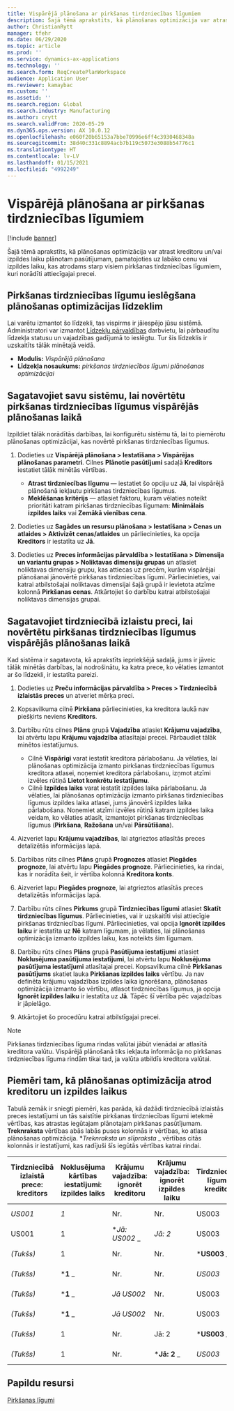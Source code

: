 ```yaml
---
title: Vispārējā plānošana ar pirkšanas tirdzniecības līgumiem
description: Šajā tēmā aprakstīts, kā plānošanas optimizācija var atrast kreditoru un/vai izpildes laiku plānotam pasūtījumam, pamatojoties uz labāko cenu vai izpildes laiku, kas atrodams pirkšanas tirdzniecības līgumos.
author: ChristianRytt
manager: tfehr
ms.date: 06/29/2020
ms.topic: article
ms.prod: ''
ms.service: dynamics-ax-applications
ms.technology: ''
ms.search.form: ReqCreatePlanWorkspace
audience: Application User
ms.reviewer: kamaybac
ms.custom: ''
ms.assetid: ''
ms.search.region: Global
ms.search.industry: Manufacturing
ms.author: crytt
ms.search.validFrom: 2020-05-29
ms.dyn365.ops.version: AX 10.0.12
ms.openlocfilehash: e060f20b65153a7bbe70996e6ff4c3930468348a
ms.sourcegitcommit: 38d40c331c8894acb7b119c5073e3088b54776c1
ms.translationtype: HT
ms.contentlocale: lv-LV
ms.lasthandoff: 01/15/2021
ms.locfileid: "4992249"
---
```

# <a name="master-planning-with-purchase-trade-agreements"></a>Vispārējā plānošana ar pirkšanas tirdzniecības līgumiem

[!include [banner](../../includes/banner.md)]

Šajā tēmā aprakstīts, kā plānošanas optimizācija var atrast kreditoru un/vai izpildes laiku plānotam pasūtījumam, pamatojoties uz labāko cenu vai izpildes laiku, kas atrodams starp visiem pirkšanas tirdzniecības līgumiem, kuri norādīti attiecīgajai precei.

## <a name="turn-on-the-purchase-trade-agreements-for-planning-optimization-feature"></a>Pirkšanas tirdzniecības līgumu ieslēgšana plānošanas optimizācijas līdzeklim

Lai varētu izmantot šo līdzekli, tas vispirms ir jāiespējo jūsu sistēmā. Administratori var izmantot [Līdzekļu pārvaldības](../../../fin-ops-core/fin-ops/get-started/feature-management/feature-management-overview.md) darbvietu, lai pārbaudītu līdzekļa statusu un vajadzības gadījumā to ieslēgtu. Tur šis līdzeklis ir uzskaitīts tālāk minētajā veidā.

- **Modulis:** *Vispārējā plānošana*
- **Līdzekļa nosaukums:** *pirkšanas tirdzniecības līgumi plānošanas optimizācijai*

## <a name="prepare-your-system-to-evaluate-purchase-trade-agreements-during-master-planning"></a>Sagatavojiet savu sistēmu, lai novērtētu pirkšanas tirdzniecības līgumus vispārējās plānošanas laikā

Izpildiet tālāk norādītās darbības, lai konfigurētu sistēmu tā, lai to piemērotu plānošanas optimizācijai, kas novērtē pirkšanas tirdzniecības līgumus.

1. Dodieties uz **Vispārējā plānošana \> Iestatīšana \> Vispārējas plānošanas parametri**. Cilnes **Plānotie pasūtījumi** sadaļā **Kreditors** iestatiet tālāk minētās vērtības.

    - **Atrast tirdzniecības līgumu** — iestatiet šo opciju uz **Jā**, lai vispārējā plānošanā iekļautu pirkšanas tirdzniecības līgumus.
    - **Meklēšanas kritērijs** — atlasiet faktoru, kuram vēlaties noteikt prioritāti katram pirkšanas tirdzniecības līgumam: **Minimālais izpildes laiks** vai **Zemākā vienības cena**.

1. Dodieties uz **Sagādes un resursu plānošana \> Iestatīšana \> Cenas un atlaides \> Aktivizēt cenas/atlaides** un pārliecinieties, ka opcija **Kreditors** ir iestatīta uz **Jā**.
1. Dodieties uz **Preces informācijas pārvaldība \> Iestatīšana \> Dimensija un variantu grupas \> Noliktavas dimensiju grupas** un atlasiet noliktavas dimensiju grupu, kas attiecas uz precēm, kurām vispārējai plānošanai jānovērtē pirkšanas tirdzniecības līgumi. Pārliecinieties, vai katrai atbilstošajai noliktavas dimensijai šajā grupā ir ievietota atzīme kolonnā **Pirkšanas cenas**. Atkārtojiet šo darbību katrai atbilstošajai noliktavas dimensijas grupai.

## <a name="prepare-a-released-product-to-evaluate-purchase-trade-agreements-during-master-planning"></a>Sagatavojiet tirdzniecībā izlaistu preci, lai novērtētu pirkšanas tirdzniecības līgumus vispārējās plānošanas laikā

Kad sistēma ir sagatavota, kā aprakstīts iepriekšējā sadaļā, jums ir jāveic tālāk minētās darbības, lai nodrošinātu, ka katra prece, ko vēlaties izmantot ar šo līdzekli, ir iestatīta pareizi.

1. Dodieties uz **Preču informācijas pārvaldība \> Preces \> Tirdzniecībā izlaistās preces** un atveriet mērķa preci.
1. Kopsavilkuma cilnē **Pirkšana** pārliecinieties, ka kreditora laukā nav piešķirts neviens **Kreditors**.
1. Darbību rūts cilnes **Plāns** grupā **Vajadzība** atlasiet **Krājumu vajadzība**, lai atvērtu lapu **Krājumu vajadzība** atlasītajai precei. Pārbaudiet tālāk minētos iestatījumus.

    - Cilnē **Vispārīgi** varat iestatīt kreditora pārlabošanu. Ja vēlaties, lai plānošanas optimizācija izmanto pirkšanas tirdzniecības līgumus kreditora atlasei, noņemiet kreditora pārlabošanu, izņmot atzīmi izvēles rūtiņā **Lietot konkrētu iestatījumu**.
    - Cilnē **Izpildes laiks** varat iestatīt izpildes laika pārlabošanu. Ja vēlaties, lai plānošanas optimizācija izmanto pirkšanas tirdzniecības līgumus izpildes laika atlasei, jums jānovērš izpildes laika pārlabošana. Noņemiet atzīmi izvēles rūtiņā katram izpildes laika veidam, ko vēlaties atlasīt, izmantojot pirkšanas tirdzniecības līgumus (**Pirkšana**, **Ražošana** un/vai **Pārsūtīšana**).

1. Aizveriet lapu **Krājumu vajadzības**, lai atgrieztos atlasītās preces detalizētās informācijas lapā.
1. Darbības rūts cilnes **Plāns** grupā **Prognozes** atlasiet **Piegādes prognoze**, lai atvērtu lapu **Piegādes prognoze**. Pārliecinieties, ka rindai, kas ir norādīta šeit, ir vērtība kolonnā **Kreditora konts**.
1. Aizveriet lapu **Piegādes prognoze**, lai atgrieztos atlasītās preces detalizētās informācijas lapā.
1. Darbību rūts cilnes **Pirkums** grupā **Tirdzniecības līgumi** atlasiet **Skatīt tirdzniecības līgumus**. Pārliecinieties, vai ir uzskaitīti visi attiecīgie pirkšanas tirdzniecības līgumi. Pārliecinieties, vai opcija **Ignorēt izpildes laiku** ir iestatīta uz **Nē** katram līgumam, ja vēlaties, lai plānošanas optimizācija izmanto izpildes laiku, kas noteikts šim līgumam.
1. Darbību rūts cilnes **Plāns** grupā **Pasūtījuma iestatījumi** atlasiet **Noklusējuma pasūtījuma iestatījumi**, lai atvērtu lapu **Noklusējuma pasūtījuma iestatījumi** atlasītajai precei. Kopsavilkuma cilnē **Pirkšanas pasūtījums** skatiet lauka **Pirkšanas izpildes laiks** vērtību. Ja nav definēta krājumu vajadzības izpildes laika ignorēšana, plānošanas optimizācija izmanto šo vērtību, atlasot tirdzniecības līgumus, ja opcija **Ignorēt izpildes laiku** ir iestatīta uz **Jā**. Tāpēc šī vērtība pēc vajadzības ir jāpielāgo.
1. Atkārtojiet šo procedūru katrai atbilstīgajai precei.

> [!NOTE]
> Pirkšanas tirdzniecības līguma rindas valūtai jābūt vienādai ar atlasītā kreditora valūtu. Vispārējā plānošanā tiks iekļauta informācija no pirkšanas tirdzniecības līguma rindām tikai tad, ja valūta atbildīs kreditora valūtai.

## <a name="examples-of-how-planning-optimization-finds-vendor-and-lead-times"></a>Piemēri tam, kā plānošanas optimizācija atrod kreditoru un izpildes laikus

Tabulā zemāk ir sniegti piemēri, kas parāda, kā dažādi tirdzniecībā izlaistās preces iestatījumi un tās saistītie pirkšanas tirdzniecības līgumi ietekmē vērtības, kas atrastas iegūtajam plānotajam pirkšanas pasūtījumam. **Treknraksta** vērtības abās labās puses kolonnās ir vērtības, ko atlasa plānošanas optimizācija. **_Treknraksta un slīpraksta_* _ vērtības citās kolonnās ir iestatījumi, kas radījuši šīs iegūtās vērtības katrai rindai.

| Tirdzniecībā izlaistā prece: kreditors | Noklusējuma kārtības iestatījumi: izpildes laiks | Krājumu vajadzība: ignorēt kreditoru | Krājumu vajadzība: ignorēt izpildes laiku | Tirdzniecības līgums: kreditors | Tirdzniecības līgums: izpildes laiks | Tirdzniecības līgums: ignorēt izpildes laiku | Iegūtais kreditors | Iegūtais izpildes laiks |
| --- | --- | --- | --- | --- | --- | --- | --- | --- |
| _*_US001_*_ | _*_1_*_ | Nr. | Nr. | US003 | 3 | Nr. | _ *US001** | **1** |
| US001 | 1 | **_Jā: US002_* _ | _*_Jā: 2_*_ | US003 | 3 | Nr. | _ *US002** | **2** |
| *(Tukšs)* | 1 | Nr. | Nr. | ***US003** _ | _*_3_*_ | Nr. | _ *US003** | **3** |
| *(Tukšs)* | ***1** _ | Nr. | Nr. | _*_US003_*_ | 3 | Jā | _ *US003** | **1** |
| *(Tukšs)* | ***1** _ | _*_Jā US002_*_ | Nr. | US003 | 3 | Nr. | _ *US002** | **1** |
| *(Tukšs)* | ***1** _ | _*_Jā US002_*_ | Nr. | US003 | 3 | Nr. | _ *US002** | **1** |
| *(Tukšs)* | 1 | Nr. | Jā: 2 | ***US003** _ | _*_3_*_ | Nr. | _ *US003** | **3** |
| *(Tukšs)* | 1 | Nr. | ***Jā: 2** _ | _*_US003_*_ | 3 | Jā | _ *US003** | **2** |

## <a name="additional-resources"></a>Papildu resursi

[Pirkšanas līgumi](../../procurement/purchase-agreements.md)
